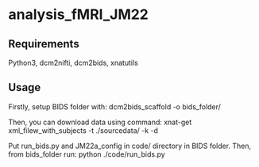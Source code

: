 # analysis_fMRI_JM22

## Requirements
Python3, dcm2nifti, dcm2bids, xnatutils

## Usage
Firstly, setup BIDS folder with:
dcm2bids_scaffold -o bids_folder/

Then, you can download data using command:
xnat-get xml_filew_with_subjects -t ./sourcedata/ -k -d

Put run_bids.py and JM22a_config in code/ directory in BIDS folder. Then, from bids_folder run:
python ./code/run_bids.py
